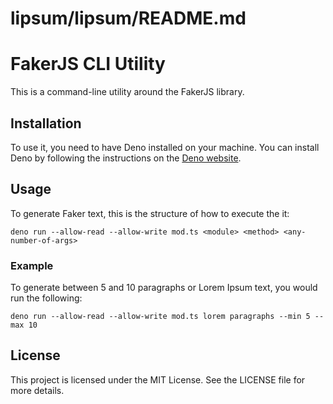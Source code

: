 # lipsum/lipsum/README.md

# FakerJS CLI Utility

This is a command-line utility around the FakerJS library.

## Installation

To use it, you need to have Deno installed on your machine. You can install Deno by following the instructions on the [Deno website](https://deno.land/).

## Usage

To generate Faker text, this is the structure of how to execute the it:
```
deno run --allow-read --allow-write mod.ts <module> <method> <any-number-of-args>
```

### Example

To generate between 5 and 10 paragraphs or Lorem Ipsum text, you would run the following:

```
deno run --allow-read --allow-write mod.ts lorem paragraphs --min 5 --max 10
```

## License

This project is licensed under the MIT License. See the LICENSE file for more details.